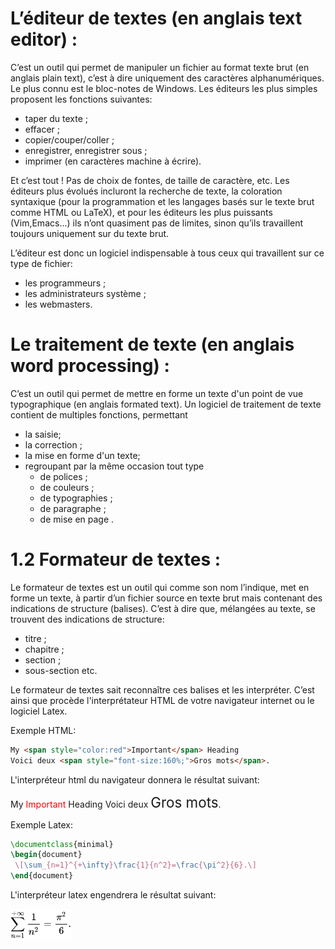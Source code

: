 # L’éditeur de textes (en anglais text editor) :

C’est un outil qui permet de manipuler un fichier au format texte brut (en anglais plain text), c’est à dire uniquement des caractères 
alphanumériques. Le plus connu est le bloc-notes de Windows. Les éditeurs les plus simples proposent les fonctions
suivantes:
* taper du texte ;
* effacer ;
* copier/couper/coller ;
* enregistrer, enregistrer sous ;
* imprimer (en caractères machine à écrire).

Et c’est tout ! Pas de choix de fontes, de taille de caractère, etc. Les éditeurs plus évolués incluront la recherche 
de texte, la coloration syntaxique (pour la programmation et les langages basés sur le texte brut comme HTML ou LaTeX),
et pour les éditeurs les plus puissants (Vim,Emacs...) ils n’ont quasiment pas de limites, sinon qu’ils travaillent
toujours uniquement sur du texte brut.

L’éditeur est donc un logiciel indispensable à tous ceux qui travaillent sur ce type de fichier:
* les programmeurs ;
* les administrateurs système ;
* les webmasters.

# Le traitement de texte (en anglais word processing) :

C’est un outil qui permet de mettre en forme un texte d'un point de vue typographique (en anglais formated text).
Un logiciel de traitement de texte contient de multiples fonctions, permettant
* la saisie; 
* la correction ;
* la mise en forme d'un texte; 
* regroupant par la même occasion tout type 
  * de polices ;
  * de couleurs ; 
  * de typographies ; 
  * de paragraphe ; 
  * de mise en page .
  
 # 1.2  Formateur de textes :
 
 Le formateur de textes est un outil qui comme son nom l’indique, met en forme un texte, à partir d’un fichier source
 en texte brut mais contenant des indications de structure (balises). C’est à dire que, mélangées au texte, 
 se trouvent des indications de structure:
 * titre ; 
 * chapitre ;
 * section ;
 * sous-section etc.

Le formateur de textes sait reconnaître ces balises et les interpréter. C’est ainsi que procède 
l'interprétateur HTML de votre navigateur internet ou le logiciel Latex.
 
Exemple HTML:

```html
My <span style="color:red">Important</span> Heading
Voici deux <span style="font-size:160%;">Gros mots</span>.
```

L'interpréteur html du navigateur donnera le résultat suivant:

My <span style="color:red">Important</span> Heading
Voici deux <span style="font-size:160%;">Gros mots</span>.
 
Exemple Latex:
 
 ```latex
 \documentclass{minimal}
\begin{document}
  \[\sum_{n=1}^{+\infty}\frac{1}{n^2}=\frac{\pi^2}{6}.\]
\end{document}
```
L'interpréteur latex engendrera le  résultat suivant:

<img src="./latex.svg" alt="rendu latex" height="50"/>
